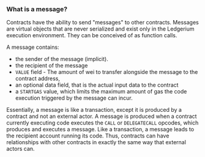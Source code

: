 


### **What is a message?**
Contracts have the ability to send "messages" to other contracts. Messages are virtual objects that are never serialized and exist only in the Ledgerium execution environment. They can be conceived of as function calls.

A message contains:
-   the sender of the message (implicit).
-   the recipient of the message
-   `VALUE` field - The amount of wei to transfer alongside the message to the contract address,
-   an optional data field, that is the actual input data to the contract
-   a `STARTGAS` value, which limits the maximum amount of gas the code execution triggered by the message can incur.

Essentially, a message is like a transaction, except it is produced by a contract and not an external actor. A message is produced when a contract currently executing code executes the `CALL` or `DELEGATECALL` opcodes, which produces and executes a message. Like a transaction, a message leads to the recipient account running its code. Thus, contracts can have relationships with other contracts in exactly the same way that external actors can.

